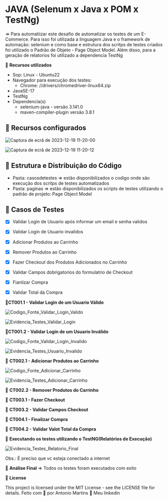 # JAVA (Selenum x Java x POM x TestNg)

=> Para automatiizar este desafio de automatizar os testes de um E-Commerce. Para isso foi utilizada a linguagem Java e o framework de automação: selenium e como base e estrutura dos scritps de testes criados foi utilizado o Padrão de Objeto - Page Object Model. Além disso, para a geração de relatorios foi utilizado a dependencia TestNg

🚀 **Recursos utilizados**
- Sop: Linux - Ubuntu22
- Navegador para execução dos testes:
    - Chrome: //drivers/chromedriver-linux64.zip
- JavaSE-17
- TestNg
- Dependencia(s)
   - selenium-java - versão 3.141.0
   - maven-compiler-plugin versão 3.8.1
## 🔖 Recursos configurados
![Captura de ecrã de 2023-12-19 11-20-00](https://github.com/antoniogmartins/Interfaces/assets/35534493/07f89c8d-e880-41c9-b9de-61c67c49a18b)

![Captura de ecrã de 2023-12-19 11-20-12](https://github.com/antoniogmartins/Interfaces/assets/35534493/1c5cbdd8-df28-4022-b232-891cc6b40987)

## 🔖 Estrutura e Distribuição do Código
- Pasta: casosdetestes => estão disponibilizados o codigo onde são execução dos scritps de testes automatizados
- Pasta: paginas => estão disponibilizados os scripts de testes utilizando o padrão de projeto: Page Object Model

## 🔖 Casos de Testes
- [X] Validar Login de Usuario após informar um email e senha validos
- [X] Validar Login de Usuario invalidos
- [X] Adicionar Produtos ao Carrinho
- [X] Remover Produtos ao Carrinho
- [X] Fazer Checkout dos Produtos Adicionados no Carrinho
- [X] Validar Campos dobrigatorios do formulatrio de Checkout
- [X] Fianlizar Compra
- [X] Validar Total da Compra


🚀**CT001.1 - Validar Login de um Usuario Válido**

![Codigo_Fonte_Validar_Login_Valido](https://github.com/antoniogmartins/Interfaces/assets/35534493/e5c3083a-a67d-4462-bee9-ab32b57c5d6c)

![Evidencia_Testes_Validar_Login](https://github.com/antoniogmartins/Interfaces/assets/35534493/ddb150dd-5910-49e0-a7ff-afb129f66719)

🚀**CT001.2 - Validar Login de um Usuario Inválido**

![Codigo_Fonte_Validar_Login_Invalido](https://github.com/antoniogmartins/Interfaces/assets/35534493/cfeca5ae-0e9b-4f3e-ad1a-b7a54b184398)

![Evidencia_Testes_Usuario_Invalido](https://github.com/antoniogmartins/Interfaces/assets/35534493/0a4a0083-b211-48d8-967f-5e8e7eb1127a)

🚀 **CT002.1 - Adicionar Produtos ao Carrinho**

![Codigo_Fonte_Adicionar_Carrinho](https://github.com/antoniogmartins/Interfaces/assets/35534493/27dfe5fb-f6a6-42bf-849b-b8fe8085c188)


![Evidencia_Testes_Adicionar_Carrinho](https://github.com/antoniogmartins/Interfaces/assets/35534493/c81eae87-7b70-4b1d-8815-4cbd623058c2)

🚀 **CT002.2 - Remover Produtos do Carrinho**



🚀 **CT003.1 - Fazer Checkout**



🚀 **CT003.2 - Validar Campos Checkout**



🚀 **CT004.1 - Finalizar Compra**



🚀 **CT004.2 - Validar Valot Total da Compra**



🚀 **Executando os testes utilizando o TestNG(Relatórios de Execução)**

![Evidencia_Testes_Relatorio_Final](https://github.com/antoniogmartins/Interfaces/assets/35534493/be6b05e7-698b-4cbc-ad1c-375a3566ec1b)

Obs.: É preciso que vc esteja conectado a internet

🚀 **Análise Final**
=> Todos os testes foram executados com exito

📝 **License**

This project is licensed under the MIT License - see the LICENSE file for details.
Feito com 💜  por Antonio Martins 👋   Meu linkedin


